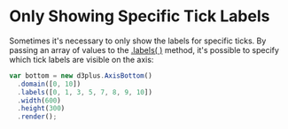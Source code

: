 [width]: 600
[height]: 300

# Only Showing Specific Tick Labels

Sometimes it's necessary to only show the labels for specific ticks. By passing an array of values to the [.labels( )](https://github.com/d3plus/d3plus-axis#Axis.labels) method, it's possible to specify which tick labels are visible on the axis:

```js
var bottom = new d3plus.AxisBottom()
  .domain([0, 10])
  .labels([0, 1, 3, 5, 7, 8, 9, 10])
  .width(600)
  .height(300)
  .render();
```
